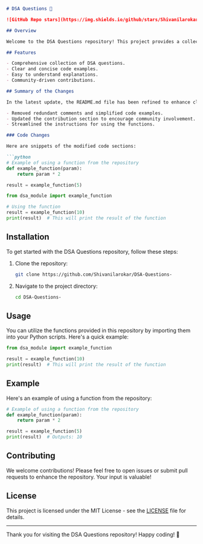 ```markdown
# DSA Questions 🚀

![GitHub Repo stars](https://img.shields.io/github/stars/Shivanilarokar/DSA-Questions-) ![GitHub forks](https://img.shields.io/github/forks/Shivanilarokar/DSA-Questions-) ![GitHub issues](https://img.shields.io/github/issues/Shivanilarokar/DSA-Questions-)

## Overview

Welcome to the DSA Questions repository! This project provides a collection of Data Structures and Algorithms (DSA) questions along with their solutions in Python. It's a great resource for both beginners and experienced developers looking to sharpen their coding skills.

## Features

- Comprehensive collection of DSA questions.
- Clear and concise code examples.
- Easy to understand explanations.
- Community-driven contributions.

## Summary of the Changes

In the latest update, the README.md file has been refined to enhance clarity and conciseness. The following changes were made:

- Removed redundant comments and simplified code examples.
- Updated the contribution section to encourage community involvement.
- Streamlined the instructions for using the functions.

### Code Changes

Here are snippets of the modified code sections:

```python
# Example of using a function from the repository
def example_function(param):
    return param * 2

result = example_function(5)
```

```python
from dsa_module import example_function

# Using the function
result = example_function(10)
print(result)  # This will print the result of the function
```

## Installation

To get started with the DSA Questions repository, follow these steps:

1. Clone the repository:
   ```bash
   git clone https://github.com/Shivanilarokar/DSA-Questions-
   ```
2. Navigate to the project directory:
   ```bash
   cd DSA-Questions-
   ```

## Usage

You can utilize the functions provided in this repository by importing them into your Python scripts. Here's a quick example:

```python
from dsa_module import example_function

result = example_function(10)
print(result)  # This will print the result of the function
```

## Example

Here's an example of using a function from the repository:

```python
# Example of using a function from the repository
def example_function(param):
    return param * 2

result = example_function(5)
print(result)  # Outputs: 10
```

## Contributing

We welcome contributions! Please feel free to open issues or submit pull requests to enhance the repository. Your input is valuable!

## License

This project is licensed under the MIT License - see the [LICENSE](LICENSE) file for details.

---

Thank you for visiting the DSA Questions repository! Happy coding! 🌟
```